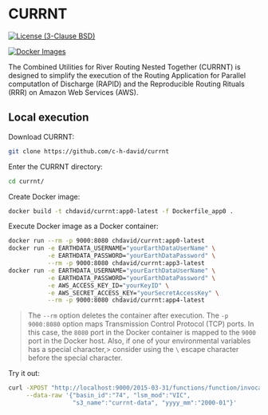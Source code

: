 # CURRNT

[![License (3-Clause BSD)][BDG_BSD3]][URL_LICENS]

[![Docker Images][BDG_DOC]][TAG_DOC]

The Combined Utilities for River Routing Nested Together (CURRNT) is designed
to simplify the execution of the Routing Application for Parallel computatIon
of Discharge (RAPID) and the Reproducible Routing Rituals (RRR) on Amazon Web
Services (AWS).

## Local execution

Download CURRNT:

```bash
git clone https://github.com/c-h-david/currnt
```

Enter the CURRNT directory:

```bash
cd currnt/
```

Create Docker image:

```bash
docker build -t chdavid/currnt:app0-latest -f Dockerfile_app0 .
```

Execute Docker image as a Docker container:

```bash
docker run --rm -p 9000:8080 chdavid/currnt:app0-latest
docker run -e EARTHDATA_USERNAME="yourEarthDataUserName" \
           -e EARTHDATA_PASSWORD="yourEarthDataPassword" \
           --rm -p 9000:8080 chdavid/currnt:app3-latest
docker run -e EARTHDATA_USERNAME="yourEarthDataUserName" \
           -e EARTHDATA_PASSWORD="yourEarthDataPassword" \
           -e AWS_ACCESS_KEY_ID="yourKeyID" \
           -e AWS_SECRET_ACCESS_KEY="yourSecretAccessKey" \
           --rm -p 9000:8080 chdavid/currnt:app4-latest
```

> The `--rm` option deletes the container after execution. The `-p 9000:8080`
> option maps Transmission Control Protocol (TCP) ports. In this case, the
> `8080` port in the Docker container is mapped to the `9000` port in the
> Docker host. Also, if one of your environmental variables has a special
> character,> consider using the `\` escape character before the special
> character.

Try it out:

```bash
curl -XPOST "http://localhost:9000/2015-03-31/functions/function/invocations" \
     --data-raw '{"basin_id":"74", "lsm_mod":"VIC",
                  "s3_name":"currnt-data", "yyyy_mm":"2000-01"}'
```

[BDG_BSD3]: https://img.shields.io/badge/license-BSD%203--Clause-yellow.svg
[BDG_DOC]: https://img.shields.io/badge/docker-images-blue?logo=docker
[URL_LICENS]: https://github.com/c-h-david/currnt/blob/main/LICENSE
[TAG_DOC]: https://hub.docker.com/r/chdavid/currnt/tags

